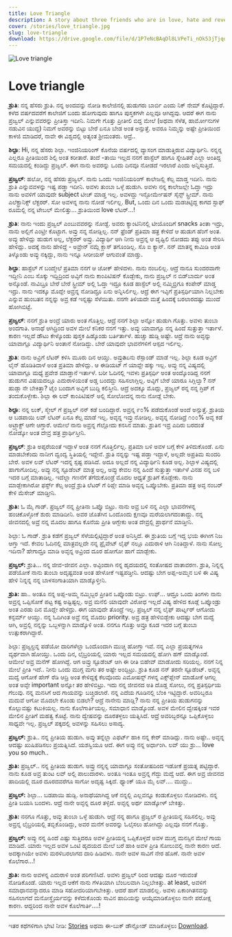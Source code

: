 ```yaml
---
title: Love Triangle
description: A story about three friends who are in love, hate and revenge.
cover: /stories/love_triangle.jpg
slug: love-triangle
download: https://drive.google.com/file/d/1P7eNcBAqDl8LVPeTi_nOk53jTjqduqg8/view?usp=drive_link
---
```


![Love triangle](/stories/love_triangle.jpg)

# Love triangle


**ಶ್ರುತಿ**: ನನ್ನ ಹೆಸರು ಶ್ರುತಿ. ನನ್ನ ಅಂದವನ್ನು ನೋಡಿ ಕಾಲೇಜಿನಲ್ಲಿ ಹುಡುಗರು ಬಾರ್ಬಿ ಎಂದು ನಿಕ್ ನೇಮ್ ಕೊಟ್ಟಿದ್ದಾರೆ. ಕಳೆದ ವರ್ಷದವರೆಗೆ ಕಾಲೇಜಿಗೆ ಬಂದು ಹೋಗುವುದು ಹಾಗೂ ಪುಸ್ತಕಗಳೇ ಎಲ್ಲವೂ ಆಗಿದ್ದವು. ಆದರೆ ಈಗ ನಾನು ಪ್ರಜ್ವಲ್ ಎನ್ನುವವರನ್ನು ಪ್ರೀತಿಸ್ತಾ ಇದೀನಿ. ನಿಮಗೇ ಗೊತ್ತು ಪ್ರೀತೀಲಿ ಬಿದ್ದ ಮೇಲೆ (ಅಥವಾ ಸೆಳೆತ, ಹಾರ್ಮೋನುಗಳ ನಡುವಿನ ಯುದ್ದ) ನಿಮಗೆ ಅವರನ್ನು ಬಿಟ್ಟು ಬೇರೆ ಏನೂ ಬೇಡ ಅಂತ ಅನ್ಸುತ್ತೆ. ಅವರೂ ನಿಮ್ಮನ್ನು ಅಷ್ಟೇ ಪ್ರೀತಿಯಿಂದ ಕಾಳಜಿ ಮಾಡಿದರೆ, ನಾವೇ ಈ ವಿಶ್ವದಲ್ಲಿ ಅತ್ಯಂತ ಶ್ರೀಮಂತರು. ಆದ್ರೆ..

**ಶಿಲ್ಪಾ**: Hi, ನನ್ನ ಹೆಸರು ಶಿಲ್ಪಾ. ಇಂಜಿನಿಯರಿಂಗ್ ಕೊನೆಯ ವರ್ಷದಲ್ಲಿ ವ್ಯಾಸಂಗ ಮಾಡುತ್ತಿರುವ ವಿದ್ಯಾರ್ಥಿನಿ. ನನ್ನನ್ನ ಎಲ್ಲರೂ ಪ್ರೀತಿಯಿಂದ ಶಿಲ್ಪಿ ಅಂತ ಕರೀತಾರೆ. ತಂದೆ -ತಾಯಿ ಇಲ್ಲದ ನನಗೆ ಹಾಸ್ಟೆಲ್ ಹಾಗೂ ಸ್ನೇಹಿತರೆ ಎಲ್ಲಾ ಅಂತಿದ್ದ ಸಮಯದಲ್ಲಿ ಕಂಡಿದ್ದು ಪ್ರಜ್ವಲ್. ಈಗ ನಾನು ಅವರನ್ನು ಒಂದು ದಿನವೂ ನೋಡದೆ ಇರಲಾರೆ ಎಂದು ಅನ್ನಿಸುತ್ತಿದೆ.

**ಪ್ರಜ್ವಲ್**: ಹಲೋ, ನನ್ನ ಹೆಸರು ಪ್ರಜ್ವಲ್. ನಾನು ಒಂದು ಇಂಜಿನಿಯರಿಂಗ್ ಕಾಲೇಜಲ್ಲಿ ಕೆಲ್ಸ ಮಾಡ್ತ ಇದೀನಿ. ನಾನು ಶ್ರುತಿ ಎನ್ನುವವಳನ್ನು ಇಷ್ಟ ಪಡ್ತಾ ಇದೀನಿ.  ಅವಳು ತುಂಬಾ ಒಳ್ಳೆ ಹುಡುಗಿ. ಅವಳು ನನ್ನ ಕಾಲೇಜಲ್ಲೇ ಓದ್ತಾ ಇದ್ರು ನಾನು ಅವಳಿಗೆ ಯಾವುದೇ subject ಟೀಚ್ ಮಾಡ್ತ ಇಲ್ಲ. ಅವಳದ್ದು ಇನ್ಫೋರ್ಮೇಷನ್ ಸೈನ್ಸ್ ಸ್ಟ್ರೀಮ್. ನಾನು ಎಲೆಕ್ಟ್ರಾನಿಕ್ಸ್ ಲೆಕ್ಟರರ್. ಸೋ ಅವಳನ್ನ ನಾನು ನೋಡೆ ಇರ್ಲಿಲ್ಲ. But, ಒಂದು ದಿನ ಒಂದು ಮಡಚಿಟ್ಟಿದ್ದ ಕಾಗದ ಸ್ಟಾಫ್ ರೂಮಲ್ಲಿ ನನ್ನ ಟೇಬಲ್ ಮೇಲಿತ್ತು... ಶ್ರುತಿಯಿಂದ love ಲೆಟರ್…!

**ಶ್ರುತಿ**: ನಾನು ಇಂದು ಪ್ರಜ್ವಲ್ ಎಂಬುವವರನ್ನು ನೋಡ್ದೆ. ಅವರು ಕ್ಯಾಂಟಿನಿನಲ್ಲಿ ಟೀಯೊಂದಿಗೆ snacks ತಿಂತಾ ಇದ್ರು, ನಾನು ಅಲ್ಲಿಗೆ ಎಂಟ್ರೀ ಕೊಟ್ಟಾಗ. ಅವ್ರು ನನ್ನ ನೋಡ್ಲಿಲ್ಲ. ನನ್ ಫ್ರೆಂಡ್ ಪ್ರತಿಮಾ ಹತ್ರ ಕೇಳಿದೆ ಆ ಹುಡುಗ ಹೆಂಗೆ ಅಂತ. ಅವ್ಳು ಹೇಳಿದ್ಲು ಹುಡುಗ ಅಲ್ಲ, ಲೆಕ್ಟರರ್ ಅವ್ರು. ವಿದ್ಯಾರ್ಥಿ ಆಗಿ ನೀನು ಅವ್ರನ್ನ ಆ ದೃಷ್ಟಿಲಿ ನೋಡದು ತಪ್ಪು ಅಂತ ಸೇರಿಸಿ ಹೇಳಿದ್ಲು. ಅದಕ್ಕೆ ನಾನು ಹೇಳಿದ್ದೆ - ಅವ್ರೇನ್ ನಮ್ಗೆ ಕ್ಲಾಸ್ ತಗೊಂಡಿಲ್ಲ. ಸೊ ಐ ಕ್ಯಾನ್. ನನ್ ಮಾತನ್ನ ಕಾಮಿಡಿ ಅಂತ ತಿಳ್ಕೊಂಡು ಅವ್ಳು ನಕ್ಕಿದ್ದು, ನಾನು ಇನ್ನೂ ಸೀರೀಯಸ್ ಆಗುವಂತೆ ಮಾಡ್ತು.

**ಶಿಲ್ಪಾ**: ಹಾಸ್ಟೆಲ್ ಗೆ ಬಂದ್ಮೇಲೆ ಪ್ರತಿಮಾ ನನಗೆ ಆ ಜೋಕ್ ಹೇಳಿದಳು. ನಾನು ನಂಬಲಿಲ್ಲ. ಆದ್ರೆ ನಾನೂ ಸುಂದರವಾಗೇ ಇದ್ದೀನಿ ಎಂಬ ಸೊಕ್ಕು ಇದ್ದಿದ್ರಿಂದ ಅವ್ಳಿಗೆ ನಾನು ಕಾಂಪಿಟಿಷನ್ ಕೊಡ್ಬೇಕು, ನಾನು ಪ್ರಜ್ವಲ್ ನ ಬಿಡ್‌ಬಾರ್ದು ಅಂತ ಅನ್ಕೊಂಡೆ. ನಾವಿಬ್ರೂ ಬೇರೆ ಬೇರೆ ಸ್ಟ್ರೀಮ್ ಅಲ್ಲಿ ಓದ್ತಾ ಇದ್ರೂ ಕೂಡ ಹಾಸ್ಟೆಲ್ ಅಲ್ಲಿ ನಮ್ಮಿಬ್ರಿಗೂ ಕಂಪೇರ್ ಮಾಡ್ತ ಇದ್ರು. ನಾನು ಇದಕ್ಕೂ ಮೊದ್ಲೇ ಅವ್ರನ್ನ ನೋಡಿದ್ರೂ ಏನು ಅನ್ನಿಸಿರ್ಲಿಲ್ಲ. ಆದ್ರೆ ಈಗ ಇವ್ಳಿಗೆ ಪ್ರತಿಸ್ಪರ್ಧಿಯಾಗಿ ನಿಲ್ಲಬೇಕು ಎನ್ನುವ ಹುಂಬತನ ನನ್ನನ್ನು ಅವ್ರ ಕಡೆ ಇನ್ನಷ್ಟು ಸೆಳೆಯಿತು. ನನಗೇ ತಿಳಿಯದೇ ಮತ್ತೆ ಹಿಂದಕ್ಕೆ ಬರಲಾರದಷ್ಟು ಮುಂದೆ ಹೋಗಿಬಿಟ್ಟೆ.

**ಪ್ರಜ್ವಲ್**: ನನಗೆ ಶ್ರುತಿ ಅಂದ್ರೆ ಯಾರು ಅಂತ ಗೊತ್ತಿಲ್ಲ. ಆದ್ರೆ ನನಗೆ ಶಿಲ್ಪಾ ಅನ್ನೋ ಹುಡುಗಿ ಗೊತ್ತು. ಅವಳು ತುಂಬಾ ಅಂದಗಾತಿ. ಅನಾಥೆ ಆಗಿದ್ರಿಂದ ಅವಳ ಮೇಲೆ ಕನಿಕರ ನನಗೆ ಇತ್ತು. ಅವ್ಳು ಯಾವಾಗ್ಲೂ ನನ್ನ ಹಿಂದೆ ಸುತ್ತುತ್ತಾ ಇರ್ತಾಳೆ. ಕಾರಣ ಇಲ್ಲದೆ ಡೌಟು ಕೇಳ್ಕೊಂಡು ಪುಸ್ತಕ ಹಿಡ್ಕೊಂಡು ಬರ್ತಿರ್ತಾಳೆ. ಹುಚ್ಚು ಹುಡ್ಗಿ ಅಷ್ಟೇ. ಆದ್ರೆ ನಾನು ಅವ್ಳನ್ನು ಯಾವಾಗ್ಲೂ ವಿದ್ಯಾರ್ಥಿನಿ ಅಂತಾನೆ ನೋಡಿದ್ದು. ಬೇರೆ ಯಾವುದೇ ಭಾವನೆಗಳಿಗೆ ಆಸ್ಪದ ಇರ್ಲಿಲ್ಲ.

**ಶ್ರುತಿ**: ನಾನು ಅವ್ರಿಗೆ ಲೆಟರ್ ಕಳಿಸಿ ಮೂರು ದಿನ ಆಯ್ತು. ಅವ್ರುaಏನು ರೆಸ್ಪಾಂಡ್ ಮಾಡೆ ಇಲ್ಲ. ಶಿಲ್ಪಾ ಕೂಡ ಅವ್ರಿಗೆ ಲೈನ್ ಹೊಡಿತಿದಾಳೆ ಅಂತ ಪ್ರತಿಮಾ ಹೇಳಿದ್ಲು. ಆ ಈಡಿಯಟ್ ಗೆ ಯಾವ್ದೇ ಹಕ್ಕು ಇಲ್ಲ. ಅವ್ಳು ನನ್ನ ವಿಷ್ಯದಲ್ಲಿ ಯಾವಾಗ್ಲೂ ಮಧ್ಯೆ ಪ್ರವೇಶ ಮಾಡ್ತಾನೆ ಇರ್ತಾಳೆ. ಬರೀ ಓದಿನಲ್ಲಿ ಇವಳು ಪ್ರತಿಸ್ಪರ್ಧಿ ಅಂತ ಅಂದ್ಕೊಂಡಿದ್ದ ನನಗೆ ಹುಡುಗನ ವಿಷಯದಲ್ಲೂ ಎದುರಾಳಿಯಂತೆ ಅಡ್ಡ ಬಂದದ್ದು ಸಹಿಸಲಾಗ್ಲಿಲ್ಲ. ಅವ್ಳಿಗೆ ಬೇರೆ ಯಾರೂ ಸಿಗ್ಲಿಲ್ವಾ? ನನ್ ಹುಡ್ಗಾ ನೇ ಬೇಕಿತ್ತಾ? ಟೈಂ ಬಂದಾಗ ಅವ್ಳಿಗೆ ಬುದ್ದಿ ಕಲಿಸ್ತೀನಿ. ಆದ್ರೆ ಅದಕ್ಕೂ ಮೊದ್ಲು, ಪ್ರಜ್ವಲ್ ರನ್ನ ನನ್ನ ಗ್ರಿಪ್ ಗೆ ತಂದುಕೊಳ್ಬೇಕು. ಶಿಲ್ಪಾ ಈ ಲವ್ ಕಾಂಪಿಟಿಷನ್ ಅಲ್ಲಿ ಸೋಲೋದನ್ನ ನಾನು ನೋಡ್ಲೆ ಬೇಕು.

**ಶಿಲ್ಪಾ**: ನನ್ನ ಲುಕ್, ಸ್ಮೇಲ್ ಗೆ ಪ್ರಜ್ವಲ್ ನನ್ ಕಡೆ ಬಂದಿದ್ದಾರೆ. ಅವ್ರನ್ನ ೯೦% ಪಡೆದುಕೊಂಡೆ ಅಂದೆ ಅನ್ಸುತ್ತೆ. ಶ್ರುತಿಯ ಆ ಬಡಪಾಯಿ ಲವ್ ಲೆಟರ್ ಏನೂ ಕೆಲ್ಸ ಮಾಡೆ ಇಲ್ಲ. ಅವ್ಳನ್ನ ಇವ್ರು ನೋಡಿಲ್ಲ. ಅವ್ಳನ್ನ ನೋಡಿದ್ರೆ ೧೦೦% ಅವ್ಳ ಕಡೆ ಅಟ್ರ್ಯಾಕ್ಟ್ ಆಗೇ ಆಗ್ತಾರೆ. ಆಮೇಲೆ ನಾನು ಅವ್ರನ್ನ ಗೆಲ್ಲೋದು ಕನಸಿನ ಮಾತು. ಶ್ರುತಿನ ಇವ್ರ ಎದಿರು ಬರದಂತೆ ನೋಡ್ಕೋ ಅಂತ ದೇವ್ರ ಹತ್ರ ಪ್ರಾರ್ಥಿಸ್ತೀನಿ.

**ಪ್ರಜ್ವಲ್**: ಶ್ರುತಿ ಅಪ್ಸರೆಯಂತೆ ಇದ್ದಾಳೆ ಅಂತ ನನಗೆ ಗೊತ್ತಿರ್ಲಿಲ್ಲ. ಪ್ರತಿಮಾ ಬಳಿ ಅವಳ ಬಗ್ಗೆ ಕೇಳಿ ತಿಳಿದುಕೊಂಡೆ. ಏನು ಮಾಡಬೇಕೆಂದು ನಾನೀಗ ದ್ವಂದ್ವ ಸ್ಥಿತಿಯಲ್ಲಿ ಇದ್ದೇನೆ. ಶ್ರುತಿ ನನ್ನನ್ನು ಇಷ್ಟ ಪಡ್ತಾ ಇದ್ದಾಳೆ, ಅಲ್ಲದೇ ಅಪ್ರತಿಮ ಸುಂದರಿ ಬೇರೆ. ಅವಳ ಲವ್ ಲೆಟರ್ ಇದನ್ನ ಸ್ಪಷ್ಟ ಪಡಿಸಿದೆ. ಅದೂ ಅಲ್ಲದೆ ನನ್ನ ವಿದ್ಯಾರ್ಥಿನಿ ಕೂಡ ಅಲ್ಲ. ಶಿಲ್ಪಾಳ ವಿಷ್ಯದಲ್ಲಿ ಹಾಗಾಗೋದಿಲ್ಲ. ಅವ್ಳು ನನ್ನ ಸ್ಟೂಡೆಂಟ್ ಮಾತ್ರ ಅಲ್ಲ, ಅವ್ಳು ಕೇವಲ ನನ್ನ ಹಿಂದೆ ಸುತ್ತುತ್ತಾ ಇರ್ತಾಳೆ ವಿನಹ ನನ್ನ ಬಳಿ ಇದರ ಬಗ್ಗೆ ಮಾತಾಡಿಲ್ಲ. ಇದೆಲ್ಲಾ ಗಣನೆಗೆ ತೆಗೆದುಕೊಂಡ್ರೆ ಮೊದಲ ಆಧ್ಯತೆ ಶ್ರುತಿಗೆ ಕೊಡ್ಬೇಕು. ನಾನು ಮಾಡ್ಬೇಕಾಗಿರೋ ಫರ್ಸ್ಟ್ ಕೆಲ್ಸ ಅಂದ್ರೆ ಶ್ರುತಿ ಲೆಟರ್ ಗೆ ರಿಪ್ಲೇ ಮಾಡಿ ಅವ್ಳನ್ನ ಒಪ್ಕೊಬೇಕು. ಪ್ರತಿಮಾ ಹತ್ರ ಅವ್ಳ ನಂಬರ್ ಕೇಳಿ ಮೆಸೇಜ್ ಮಾಡ್ತೀನಿ.

**ಶ್ರುತಿ:** ಓ ಮೈ ಗಾಡ್. ಪ್ರಜ್ವಲ್ ನನ್ನ ಪ್ರೀತಿನಾ ಒಪ್ಕೊ ಬಿಟ್ರು. ನಾನು ಅವ್ರ ಬಳಿ ನನ್ನ ಎಲ್ಲಾ ಭಾವನೆಗಳನ್ನ ಹಂಚಿಕೊಳ್ಳೋಕೆ ಶುರು ಮಾಡಿದೀನಿ. ಅವರ ಜೊತೆಗಿನ ಒಂದೊಂದು ಕ್ಷಣವೂ ಮರೆಯಲಾಗದಂತಾದ್ದು. ನನ್ನ ಜೀವನದಲ್ಲಿ ಅವ್ರೆ ನನ್ನ ಮೊದಲ ಹಾಗೂ ಕೊನೆಯ ಪ್ರೀತಿ ಆಗ್ಬೇಕು ಅಂತ ದೇವ್ರಲ್ಲಿ ಪ್ರಾರ್ಥನೆ ಮಾಡ್ತೀನಿ.

ಶಿಲ್ಪಾ: ಓ ಗಾಡ್. ಶ್ರುತಿ ಕಡೆಗೆ ಪ್ರಜ್ವಲ್ ಸೆಳೆಯಲ್ಪಿಟ್ಟಿದ್ದಾರೆ ಅಂತ ಅನಿಸ್ತಿದೆ. ಈ ಶ್ರುತಿಯ ಬಗ್ಗೆ ಇದ್ದ ಭಯ ಈಗೀಗ ನಿಜ ಆಗ್ತಾ ಇದೆ. ಕೇವಲ ಓದಿನಲ್ಲಿ ಮಾತ್ರವಲ್ಲದೇ ನನ್ನ ಪ್ರೈವೇಟ್ ಲೈಫ್ ನಲ್ಲೂ ಎದುರಾಳಿ ಆಗಿ ನಿಂತಿದ್ದಾಳೆ. ನಾನು ಸೋಲ್ತ ಇದಿನಾ? ಹೇಗಾದ್ರೂ ಮಾಡಿ ಅವ್ಳನ್ನ ಅವ್ರಿಂದ ದೂರ ಹೋಗೋ ಹಾಗೆ ಮಾಡ್ಬೇಕು.

**ಪ್ರಜ್ವಲ್:** ಶ್ರುತಿ... ನನ್ನ ಜೀವ-ಜೀವನ ಎಲ್ಲಾ. ಅವ್ಳಿಂದಾಗಿ ನನ್ನ ಹೃದಯದಲ್ಲಿ ಸಂತೋಷದ ವಾತಾವರಣ. ಶ್ರುತಿ, ನಿನ್ನನ್ನ ಪಡೆಯೋಕೆ ನಾನು ತುಂಬಾ ಅದೃಷ್ಟವಂತ ಅಂತ ಹೇಳೋಕೆ ಇಷ್ಟಪಡ್ತೀನಿ. ಆದಷ್ಟು ಬೇಗ ಅಪ್ಪ-ಅಮ್ಮನ ಬಳಿ ಈ ವಿಷ್ಯ ಹೇಳಿ ನಿನ್ನನ್ನ ನನ್ನ ಬಾಳಸಂಗಾತಿಯಾಗಿ ಮಾಡ್ಕೊಳ್ತೀನಿ.

**ಶ್ರುತಿ:** ಹಾ.. ಅಂತೂ ನನ್ನ ಅಪ್ಪ-ಅಮ್ಮ ನಮ್ಮಿಬ್ಬರ ಪ್ರೀತಿನ ಒಪ್ಕೊಂಡು ಬಿಟ್ರು. ಉಫ್... ಆದ್ರೂ ಒಂದು ತಿಂಗಳು ನಾನು ಅವ್ರನ್ನ ಒಪ್ಪಿಸೋಕೆ ಪಟ್ಟ ಕಷ್ಟ ಅಷ್ಟಿಷ್ಟಲ್ಲ. ಅವ್ರ ಮನೆಲಿ ಯಾವುದೇ ವಿರೋಧ ಇಲ್ಲದೆ ವಿಷ್ಯ ಹೇಳಿದ ಕೂಡ್ಲೆ ಒಪ್ಕೊಂಡ್ರು ಅಂತ ಎರಡು ದಿನ ಮೊದ್ಲೇ ಹೇಳಿದ್ರು. ಈಗ ಯಾವುದೇ ತೊಂದ್ರೆ ಇಲ್ಲ. ಪ್ರಜ್ವಲ್ ನನ್ನ ಲೈಫ್ ಪಾರ್ಟ್ನರ್ ಆಗೋದು ಕನ್ಫರ್ಮ್ ಆಯ್ತು. ನನ್ನ ಓದಿಗಿಂತ ಅವ್ರೆ ನನ್ನ ಮೊದಲ priority.  ಅವ್ರ ಹತ್ರ ಹೇಳಿಬಿಡ್ಬೇಕು ಆದಷ್ಟು ಬೇಗ ಮದ್ವೆ ಆಗಿ, ಅವ್ರಲ್ಲಿ ನನ್ನನ್ನು ಒಬ್ಬಳನ್ನಾಗಿ ಮಾಡ್ಕೊಳಿ ಅಂತ. ನನಗೂ ಗೊತ್ತು ಅವ್ರೂ ಕೂಡ ಇದರ ಬಗ್ಗೆ ತುಂಬಾ ಉತ್ಸುಕರಾಗಿದ್ದಾರೆ.

ಶಿಲ್ಪಾ: ಪ್ರಜ್ವಲ್ರನ್ನ ಪಡೆಯೋ ದಾರಿಗಳೆಲ್ಲಾ ಒಂದೊಂದಾಗಿ ಮುಚ್ಚಿ ಹೋಗ್ತಾ ಇವೆ. ನನ್ನ ಎಲ್ಲಾ ಪ್ರಯತ್ನಗಳೂ ವ್ಯರ್ಥವಾಗಿ ಹೋಯ್ತು. ಒಂದು ದಿನ, ಲೈಬ್ರರಿಯಲ್ಲಿ ಯಾರು ಇಲ್ಲದ ಸಮಯದಲ್ಲಿ ಹೋಗಿ ಹಗ್ ಮಾಡ್ಕೊಂಡೆ. ಆಮೇಲೆ ಅವ್ರ ಮನೆಗ್ ಹೋಗಿದ್ದೆ. ಆಗ ಅವ್ರು ಸ್ಟೂಡೆಂಟ್ ಆಗಿ ಈ ರೀತಿ ಬಿಹೇವ್ ಮಾಡೋದು ಸರಿಯಲ್ಲ. ನನಗೆ ನಿನ್ನ ಮೇಲೆ ಪ್ರೀತಿ ಇದೆ.. ನೀನು ಒಂದು ಮುಗ್ದ ಮಗು ತರ ಅಷ್ಟೇ ಅಂದ್ಬಿಟ್ರು. ಶ್ರುತಿ ಕೂಡ ನನ್ ತರನೇ ಸ್ಟೂಡೆಂಟ್. ಅವ್ಳನ್ನ ಮದ್ವೆ ಆಗೋಕೆ ಹೇಗ್ ರೆಡಿ ಆದ್ರಿ ಅಂತ ಕೇಳಿದ್ದಕ್ಕೆ ಕೆಲವೊಂದು ಎಮೋಷನ್ಸ್ ಗಳನ್ನ ಎಕ್ಸ್‌ಪ್ಲೇನ್ ಮಾಡೋಕೆ ಆಗಲ್ಲ ಅಂತ ಅವ್ಳೇ important ಅನ್ನೋ ತರ ಹೇಳಿಬಿಟ್ರು. ಇದು ನನ್ನ ಜೀವನದ ಅತಿ ದೊಡ್ಡ ಸೋಲು, ನನ್ನ ಪ್ರತಿಸ್ಪರ್ಧಿಯ ಗೆಲುವು. ನನ್ನ ಮನಸಿಗೆ ಆದ ಗಾಯವನ್ನು ಬಚ್ಚಿಡಲಾರೆ. ನನ್ನ ಎದೆಯ ಗೂಡಿನಲ್ಲಿ ಬೆಂಕಿ ಇಟ್ಟಿದ್ದಾರೆ. ಅವರಿಬ್ಬರೂ ಮದುವೆ ಆಗೋ ಮೊದಲೇ ಕೊಂಡು ಬಿಡಲೇ? ಆದ್ರೆ ನಾನೇನು ಮಾಡ್ಲಿ? ನಾನು ನನ್ನ ಪ್ರೀತಿಯ ಹುಡುಗನನ್ನು ಕೊಲ್ಲುವಷ್ಟು ಕಟುಕಿಯಲ್ಲ. ನಾನು ಕೊಲೆಗಾರ್ತಿಯಲ್ಲ. ಸಮಾಧಾನ ಮಾಡ್ಕೊಂಡೆ. ಅವಳ ಮೇಲಿನ ದ್ವೇಷಕ್ಕಿಂತ ಇವರ ಮೇಲಿನ ಪ್ರೀತಿಗೆ ಮಹತ್ವ ಕೊಟ್ಟೆ. ನಾನು ದ್ವೇಷವನ್ನು ದೂರತಳ್ಳಲು ಯತ್ನಿಸಿದೆ. ಆದ್ರೆ ಅವರಿಬ್ಬರನ್ನೂ ಒಪ್ಪಿಕೊಳ್ಳಲು ಸಾಧ್ಯವೇ ಇಲ್ಲ. ಪ್ರಜ್ವಲ್ ಪಕ್ಕದಲ್ಲಿ ಅವಳನ್ನು ಸಹಿಸಲು ಅಸಾದ್ಯ.

**ಪ್ರಜ್ವಲ್:** ಶ್ರುತಿ.. ನನ್ನ ಪ್ರೀತಿಯ ಹುಡುಗಿ. ಅವ್ಳು ತನ್ನೆಲ್ಲಾ ಎಫರ್ಟ್ ಹಾಕಿ ನನ್ನ ಕೇರ್ ಮಾಡಿದ್ಲು. ನಾನು ಅಷ್ಟೇ.. ಅವ್ಳನ್ನ ಆದಷ್ಟು ಖುಷಿಪಡಿಸಲು ಪ್ರಯತ್ನಿಸಿದೆ. ಯಶಸ್ವಿಯೂ ಆದೆ. ಈಗ ಅವ್ಳು ನನ್ನ ಅರ್ಧಾಂಗಿ. ಲವ್ ಯು ಶ್ರು… love you so much..

**ಶ್ರುತಿ:** ಪ್ರಜ್ವಲ್.. ನನ್ನ ಪ್ರೀತಿಯ ಹುಡುಗ. ಅವ್ರು ನನ್ನನ್ನ ಯಾವಾಗ್ಲೂ ಸಂತೋಷದಿಂದ ಇಡೋಕೆ ಪ್ರಯತ್ನ ಪಟ್ಟಿದ್ದಾರೆ. ನಾನು ಕೂಡ ಅವ್ರ ತುಂಟ ಲವ್ ಅಲ್ಲಿ ಪಾಲುದಾರಳು. ಅಂತೂ ಇಂತೂ ಅವ್ರನ್ನ ಗೆದ್ದು ಮದ್ವೆ ಆದೆ. ಈಗ ಅವ್ರ ಜೀವನದ ಹಾದಿಯಲ್ಲಿ ದೂರ ದೂರದವರೆಗೂ ಸಾಗೋ ಅದೃಷ್ಟ ಸಿಕ್ಕಿದೆ. ಥ್ಯಾಂಕ್ ಯೂ ಮೈ ಲವ್.... ಮುದ್ದು..

**ಪ್ರಜ್ವಲ್:** ಶಿಲ್ಪಾ... ಬಡಪಾಯಿ ಹುಡ್ಗಿ. ಅನಾಥೆಯಾಗಿದ್ದ ಆಕೆ ನನ್ನಲ್ಲಿ ಎಲ್ಲವನ್ನೂ ಕಂಡುಕೊಳ್ಳಲು ನೋಡಿದಳು. ನನ್ನ ಪ್ರೀತಿ ಬಯಸಿ ಬಂದಳು. ಆದ್ರೆ ನಾನೇ ಅವ್ಳನ್ನ ದೂರ ತಳ್ಳಿದೆ. ಅವ್ಳನ್ನ ಅರ್ಥ ಮಾಡ್ಕೋಳ್ ಬೇಕಿತ್ತು.

**ಶ್ರುತಿ:** ನನಗೂ ಗೊತ್ತು, ಅವ್ಳು ತುಂಬಾ ಒಳ್ಳೆ ಹುಡುಗಿ. ಆದ್ರೆ ನನ್ನ ಹಾಗೂ ಪ್ರಜ್ವಲ್ ರ ಪ್ರೀತಿಯನ್ನ ಸಹಿಸಲಿಲ್ಲ. ಅವ್ಳು ಅವ್ರನ್ನ ಲೈಬ್ರರಿಯಲ್ಲಿ ತಬ್ಬಿಕೊಂಡಿದ್ದು, ಅವರ ಮನೆಗೆ ಅವರನ್ನು ಓಲೈಸಲು ಹೋಗಿದ್ದು ಎಲ್ಲವೂ ನನಗೆ ಗೊತ್ತು.

**ಪ್ರಜ್ವಲ್:** ಅವ್ಳು ನನ್ನ ಹಿಂದೆ ಎಷ್ಟು ಸುತ್ತಿದರೂ ಅವಳ ಪ್ರೀತಿಯನ್ನ ಒಪ್ಪಿಕೊಳ್ಳದೆ ಅವಳ ಮುಗ್ದ ಮನಸ್ಸಿನ ಮೇಲೆ ಗಾಯ ಮಾಡಿದೆ. ಯಾರು ಇಲ್ಲದ ಅವಳ ಒಂಟಿ ಹೃದಯದ ಮೇಲೆ ಬರೆ ಹಾಕಿ ಅವಳ ಪ್ರೀತಿ ಸೋಲುವಲ್ಲಿ ನಾನೇ ಕಾರಣ ಆದೆ. ಅದಕ್ಕಾಗಿಯೇ ಅವಳು ಮರಳಿಬರಲಾಗದ ದಾರಿ ಹಿಡಿದಳು. ನಾನೇ ಅವಳ ಸಾವಿಗೆ ನೇರ ಹೊಣೆ. ನಾನೇ ಅವಳ ಕೊಲೆಗಾರ…!

**ಶ್ರುತಿ:** ನಾನು ಅವಳನ್ನ ಎದುರಾಳಿ ಅಂತ ಪರಿಗಣಿಸಿದೆ. ಅವಳು ಪ್ರಜ್ವಲ್ ರಿಂದ ಆದಷ್ಟು ದೂರ ಇರುವಂತೆ ನೋಡಿಕೊಂಡೆ. ಯಾರು ಇಲ್ಲದ ಆಕೆಗೆ ನಾನು ಗೆಳತಿಯಾಗಿ ಬೆಂಬಲವಾಗಿ ನಿಲ್ಲಬೇಕಿತ್ತು. at least, ಅವಳಿಗೆ ಸಮಾಧಾನವನ್ನಾದರೂ ಮಾಡಿ ಸಹೋದರಿಯಾಗಬೇಕಿತ್ತು. ಆದರೆ ಹಾಗೆ ಮಾಡಲಿಲ್ಲ. ಅವಳು ಏಕಾಂಗಿತನವನ್ನು ಸಹಿಸಲಾಗದೆ ಮನೋಸ್ಥೈರ್ಯವನ್ನು ಕಳೆದುಕೊಂಡು ಸಾವಿನ ಹಾದಿಯನ್ನು ಆಯ್ಕೆಮಾಡಿಕೊಳ್ಳಲು ನಾನೇ ಪರೋಕ್ಷ ಕಾರಣ. ಆದ್ದರಿಂದ ನಾನೇ ಅವಳ ಕೊಲೆಗಾರ್ತಿ….!

---
ಇತರ ಕಥೆಗಳಿಗಾಗಿ ಭೇಟಿ ನೀಡಿ: [Stories](/stories) ಅಥವಾ ಈ-ಬುಕ್ ಡೌನ್ಲೋಡ್ ಮಾಡಿಕೊಳ್ಳಲು [Download](/stories/hrudaya-halagide.pdf).

